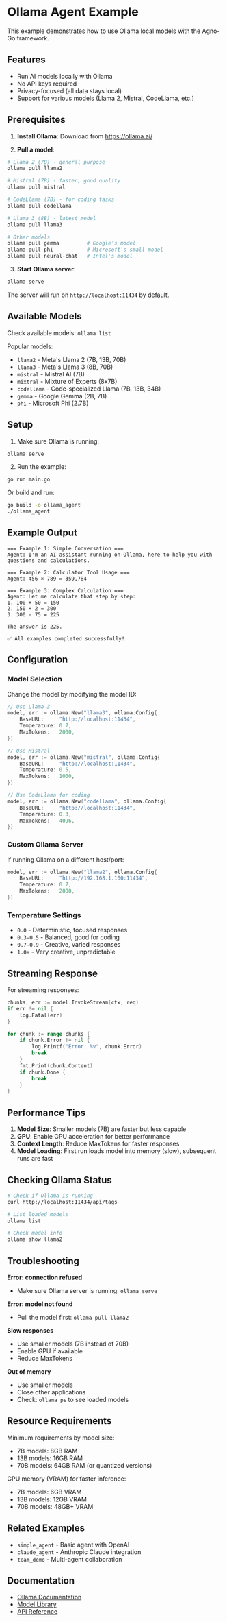 # Ollama Agent Example

This example demonstrates how to use Ollama local models with the Agno-Go framework.

## Features

- Run AI models locally with Ollama
- No API keys required
- Privacy-focused (all data stays local)
- Support for various models (Llama 2, Mistral, CodeLlama, etc.)

## Prerequisites

1. **Install Ollama**: Download from https://ollama.ai/

2. **Pull a model**:
```bash
# Llama 2 (7B) - general purpose
ollama pull llama2

# Mistral (7B) - faster, good quality
ollama pull mistral

# CodeLlama (7B) - for coding tasks
ollama pull codellama

# Llama 3 (8B) - latest model
ollama pull llama3

# Other models
ollama pull gemma         # Google's model
ollama pull phi           # Microsoft's small model
ollama pull neural-chat   # Intel's model
```

3. **Start Ollama server**:
```bash
ollama serve
```

The server will run on `http://localhost:11434` by default.

## Available Models

Check available models: `ollama list`

Popular models:
- `llama2` - Meta's Llama 2 (7B, 13B, 70B)
- `llama3` - Meta's Llama 3 (8B, 70B)
- `mistral` - Mistral AI (7B)
- `mixtral` - Mixture of Experts (8x7B)
- `codellama` - Code-specialized Llama (7B, 13B, 34B)
- `gemma` - Google Gemma (2B, 7B)
- `phi` - Microsoft Phi (2.7B)

## Setup

1. Make sure Ollama is running:
```bash
ollama serve
```

2. Run the example:
```bash
go run main.go
```

Or build and run:
```bash
go build -o ollama_agent
./ollama_agent
```

## Example Output

```
=== Example 1: Simple Conversation ===
Agent: I'm an AI assistant running on Ollama, here to help you with questions and calculations.

=== Example 2: Calculator Tool Usage ===
Agent: 456 × 789 = 359,784

=== Example 3: Complex Calculation ===
Agent: Let me calculate that step by step:
1. 100 + 50 = 150
2. 150 × 2 = 300
3. 300 - 75 = 225

The answer is 225.

✅ All examples completed successfully!
```

## Configuration

### Model Selection

Change the model by modifying the model ID:

```go
// Use Llama 3
model, err := ollama.New("llama3", ollama.Config{
    BaseURL:     "http://localhost:11434",
    Temperature: 0.7,
    MaxTokens:   2000,
})

// Use Mistral
model, err := ollama.New("mistral", ollama.Config{
    BaseURL:     "http://localhost:11434",
    Temperature: 0.5,
    MaxTokens:   1000,
})

// Use CodeLlama for coding
model, err := ollama.New("codellama", ollama.Config{
    BaseURL:     "http://localhost:11434",
    Temperature: 0.3,
    MaxTokens:   4096,
})
```

### Custom Ollama Server

If running Ollama on a different host/port:

```go
model, err := ollama.New("llama2", ollama.Config{
    BaseURL:     "http://192.168.1.100:11434",
    Temperature: 0.7,
    MaxTokens:   2000,
})
```

### Temperature Settings

- `0.0` - Deterministic, focused responses
- `0.3-0.5` - Balanced, good for coding
- `0.7-0.9` - Creative, varied responses
- `1.0+` - Very creative, unpredictable

## Streaming Response

For streaming responses:

```go
chunks, err := model.InvokeStream(ctx, req)
if err != nil {
    log.Fatal(err)
}

for chunk := range chunks {
    if chunk.Error != nil {
        log.Printf("Error: %v", chunk.Error)
        break
    }
    fmt.Print(chunk.Content)
    if chunk.Done {
        break
    }
}
```

## Performance Tips

1. **Model Size**: Smaller models (7B) are faster but less capable
2. **GPU**: Enable GPU acceleration for better performance
3. **Context Length**: Reduce MaxTokens for faster responses
4. **Model Loading**: First run loads model into memory (slow), subsequent runs are fast

## Checking Ollama Status

```bash
# Check if Ollama is running
curl http://localhost:11434/api/tags

# List loaded models
ollama list

# Check model info
ollama show llama2
```

## Troubleshooting

**Error: connection refused**
- Make sure Ollama server is running: `ollama serve`

**Error: model not found**
- Pull the model first: `ollama pull llama2`

**Slow responses**
- Use smaller models (7B instead of 70B)
- Enable GPU if available
- Reduce MaxTokens

**Out of memory**
- Use smaller models
- Close other applications
- Check: `ollama ps` to see loaded models

## Resource Requirements

Minimum requirements by model size:
- 7B models: 8GB RAM
- 13B models: 16GB RAM
- 70B models: 64GB RAM (or quantized versions)

GPU memory (VRAM) for faster inference:
- 7B models: 6GB VRAM
- 13B models: 12GB VRAM
- 70B models: 48GB+ VRAM

## Related Examples

- `simple_agent` - Basic agent with OpenAI
- `claude_agent` - Anthropic Claude integration
- `team_demo` - Multi-agent collaboration

## Documentation

- [Ollama Documentation](https://github.com/ollama/ollama)
- [Model Library](https://ollama.ai/library)
- [API Reference](https://github.com/ollama/ollama/blob/main/docs/api.md)

